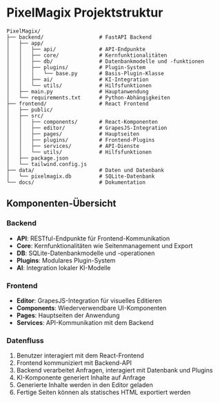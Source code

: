 # PixelMagix Projektstruktur

```
PixelMagix/
├── backend/                  # FastAPI Backend
│   ├── app/
│   │   ├── api/              # API-Endpunkte
│   │   ├── core/             # Kernfunktionalitäten
│   │   ├── db/               # Datenbankmodelle und -funktionen
│   │   ├── plugins/          # Plugin-System
│   │   │   └── base.py       # Basis-Plugin-Klasse
│   │   ├── ai/               # KI-Integration
│   │   └── utils/            # Hilfsfunktionen
│   ├── main.py               # Hauptanwendung
│   └── requirements.txt      # Python-Abhängigkeiten
├── frontend/                 # React Frontend
│   ├── public/
│   ├── src/
│   │   ├── components/       # React-Komponenten
│   │   ├── editor/           # GrapesJS-Integration
│   │   ├── pages/            # Hauptseiten
│   │   ├── plugins/          # Frontend-Plugins
│   │   ├── services/         # API-Dienste
│   │   └── utils/            # Hilfsfunktionen
│   ├── package.json
│   └── tailwind.config.js
├── data/                     # Daten und Datenbank
│   └── pixelmagix.db         # SQLite-Datenbank
└── docs/                     # Dokumentation
```

## Komponenten-Übersicht

### Backend

- **API**: RESTful-Endpunkte für Frontend-Kommunikation
- **Core**: Kernfunktionalitäten wie Seitenmanagement und Export
- **DB**: SQLite-Datenbankmodelle und -operationen
- **Plugins**: Modulares Plugin-System
- **AI**: Integration lokaler KI-Modelle

### Frontend

- **Editor**: GrapesJS-Integration für visuelles Editieren
- **Components**: Wiederverwendbare UI-Komponenten
- **Pages**: Hauptseiten der Anwendung
- **Services**: API-Kommunikation mit dem Backend

### Datenfluss

1. Benutzer interagiert mit dem React-Frontend
2. Frontend kommuniziert mit Backend-API
3. Backend verarbeitet Anfragen, interagiert mit Datenbank und Plugins
4. KI-Komponente generiert Inhalte auf Anfrage
5. Generierte Inhalte werden in den Editor geladen
6. Fertige Seiten können als statisches HTML exportiert werden